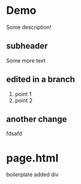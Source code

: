 # Demo

Some description!

## subheader

Some more text

## edited in a branch

1. point 1
2. point 2

## another change

fdsafd

# page.html

boilerplate
added div
